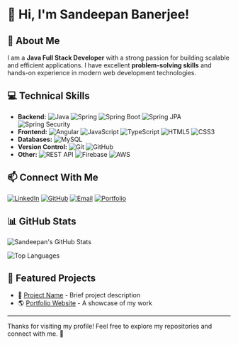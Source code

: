 
# 👋 Hi, I'm Sandeepan Banerjee!

## 🚀 About Me
I am a **Java Full Stack Developer** with a strong passion for building scalable and efficient applications. I have excellent **problem-solving skills** and hands-on experience in modern web development technologies.

## 💻 Technical Skills
- **Backend:** ![Java](https://img.shields.io/badge/Java-ED8B00?style=flat&logo=java&logoColor=white) ![Spring](https://img.shields.io/badge/Spring-6DB33F?style=flat&logo=spring&logoColor=white) ![Spring Boot](https://img.shields.io/badge/Spring%20Boot-6DB33F?style=flat&logo=spring-boot&logoColor=white) ![Spring JPA](https://img.shields.io/badge/Spring%20JPA-6DB33F?style=flat&logo=hibernate&logoColor=white) ![Spring Security](https://img.shields.io/badge/Spring%20Security-6DB33F?style=flat&logo=spring&logoColor=white)
- **Frontend:** ![Angular](https://img.shields.io/badge/Angular-DD0031?style=flat&logo=angular&logoColor=white) ![JavaScript](https://img.shields.io/badge/JavaScript-F7DF1E?style=flat&logo=javascript&logoColor=black) ![TypeScript](https://img.shields.io/badge/TypeScript-007ACC?style=flat&logo=typescript&logoColor=white) ![HTML5](https://img.shields.io/badge/HTML5-E34F26?style=flat&logo=html5&logoColor=white) ![CSS3](https://img.shields.io/badge/CSS3-1572B6?style=flat&logo=css3&logoColor=white)
- **Databases:** ![MySQL](https://img.shields.io/badge/MySQL-4479A1?style=flat&logo=mysql&logoColor=white) 
- **Version Control:** ![Git](https://img.shields.io/badge/Git-F05032?style=flat&logo=git&logoColor=white) ![GitHub](https://img.shields.io/badge/GitHub-181717?style=flat&logo=github&logoColor=white)
- **Other:** ![REST API](https://img.shields.io/badge/REST%20API-02569B?style=flat&logo=api&logoColor=white) ![Firebase](https://img.shields.io/badge/Firebase-FFCA28?style=flat&logo=firebase&logoColor=white) ![AWS](https://img.shields.io/badge/AWS-FF9900?style=flat&logo=amazon-aws&logoColor=white)

## 📫 Connect With Me

[![LinkedIn](https://img.shields.io/badge/-LinkedIn-blue?style=flat&logo=linkedin&logoColor=white)](https://www.linkedin.com/in/connect2sandy)
[![GitHub](https://img.shields.io/badge/-GitHub-black?style=flat&logo=github&logoColor=white)](https://github.com/s-banerjee94)
 [![Email](https://img.shields.io/badge/-Email-red?style=flat&logo=gmail&logoColor=white)](mailto:contactsandeepan.com) [![Portfolio](https://img.shields.io/badge/-Portfolio-ff69b4?style=flat&logo=web&logoColor=white)](https:/connectwithsandeepan.in)


## 📊 GitHub Stats
![Sandeepan's GitHub Stats](https://github-readme-stats.vercel.app/api?username=s-banerjee94&show_icons=true&theme=radical)

![Top Languages](https://github-readme-stats.vercel.app/api/top-langs/?username=s-banerjee94&layout=compact&theme=radical)

## 🌟 Featured Projects
- 🚀 [Project Name](https://github.com/sandeepanbanerjee/project) - Brief project description
- 🌎 [Portfolio Website](#) - A showcase of my work

---
Thanks for visiting my profile! Feel free to explore my repositories and connect with me. 🚀